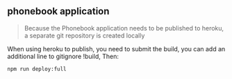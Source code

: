 
## phonebook application

> Because the Phonebook application needs to be published to heroku, a separate git repository is created locally

When using heroku to publish, you need to submit the build, you can add an additional line to gitignore !build, Then:
```shell
npm run deploy:full
```